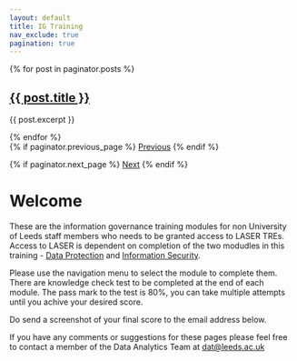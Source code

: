 ```yaml
---
layout: default
title: IG Training
nav_exclude: true
pagination: true
---
```

<div class="docs">
  {% for post in paginator.posts %}
    <h2><a href="{{ post.url }}">{{ post.title }}</a></h2>
    <p>{{ post.excerpt }}</p>
  {% endfor %}
</div>

<div class="pagination">
  {% if paginator.previous_page %}
    <a href="{{ paginator.previous_page_path }}">Previous</a>
  {% endif %}
  
  {% if paginator.next_page %}
    <a href="{{ paginator.next_page_path }}">Next</a>
  {% endif %}
</div>

# Welcome

These are the information governance training modules for non University of Leeds staff members who needs to be granted access to LASER TREs. Access to LASER is dependent on completion of the two modudles in this training - [Data Protection](https://lida-data-analytics-team.github.io/igtraining/docs/dataprotection.html) and [Information Security](https://lida-data-analytics-team.github.io/igtraining/docs/informationsecurity.html). 

Please use the navigation menu to select the module to complete them. There are knowledge check test to be completed at the end of each module. The pass mark to the test is 80%, you can take multiple attempts until you achive your desired score.

Do send a screenshot of your final score to the email address below.

If you have any comments or suggestions for these pages please feel free to contact a member of the Data Analytics Team at [dat@leeds.ac.uk](mailto:dat@leeds.ac.uk)
